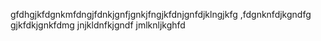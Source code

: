 gfdhgjkfdgnkmfdngjfdnkjgnfjgnkjfngjkfdnjgnfdjklngjkfg
,fdgnknfdjkgndfg
gjkfdkjgnkfdmg
jnjkldnfkjgndf
jmlknljkghfd
